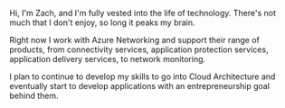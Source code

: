 Hi, I'm Zach, and I'm fully vested into the life of technology. There's not much that I don't enjoy, so long it peaks my brain. 

Right now I work with Azure Networking and support their range of products, from connectivity services, application protection services, application delivery services, to network monitoring. 

I plan to continue to develop my skills to go into Cloud Architecture and eventually start to develop applications with an entrepreneurship goal behind them.
